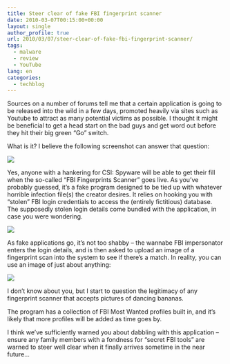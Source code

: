 ```yaml
---
title: Steer clear of fake FBI fingerprint scanner
date: 2010-03-07T00:15:00+00:00
layout: single
author_profile: true
url: 2010/03/07/steer-clear-of-fake-fbi-fingerprint-scanner/
tags:
  - malware
  - review
  - YouTube
lang: en
categories: 
  - techblog
---
```

Sources on a number of forums tell me that a certain application is going to be released into the wild in a few days, promoted heavily via sites such as Youtube to attract as many potential victims as possible. I thought it might be beneficial to get a head start on the bad guys and get word out before they hit their big green “Go” switch.

What is it? I believe the following screenshot can answer that question:

[![](http://3.bp.blogspot.com/_vaUVXcmC3OI/S5LohNGuHjI/AAAAAAAABNM/7p8_XihYmJs/s640/fbscan1.jpg)](http://3.bp.blogspot.com/_vaUVXcmC3OI/S5LohNGuHjI/AAAAAAAABNM/7p8_XihYmJs/s1600-h/fbscan1.jpg)

Yes, anyone with a hankering for CSI: Spyware will be able to get their fill when the so-called “FBI Fingerprints Scanner” goes live. As you’ve probably guessed, it’s a fake program designed to be tied up with whatever horrible infection file(s) the creator desires. It relies on hooking you with “stolen” FBI login credentials to access the (entirely fictitious) database. The supposedly stolen login details come bundled with the application, in case you were wondering.

[![](http://3.bp.blogspot.com/_vaUVXcmC3OI/S5LoiwBXEtI/AAAAAAAABNU/hkhp-EAF3ww/s400/fbscan2.jpg)](http://3.bp.blogspot.com/_vaUVXcmC3OI/S5LoiwBXEtI/AAAAAAAABNU/hkhp-EAF3ww/s1600-h/fbscan2.jpg)

As fake applications go, it’s not too shabby – the wannabe FBI impersonator enters the login details, and is then asked to upload an image of a fingerprint scan into the system to see if there’s a match. In reality, you can use an image of just about anything:

[![](http://3.bp.blogspot.com/_vaUVXcmC3OI/S5LokjEEInI/AAAAAAAABNc/kO29Hy-2dAM/s400/fbscan3.jpg)](http://3.bp.blogspot.com/_vaUVXcmC3OI/S5LokjEEInI/AAAAAAAABNc/kO29Hy-2dAM/s1600-h/fbscan3.jpg)

I don’t know about you, but I start to question the legitimacy of any fingerprint scanner that accepts pictures of dancing bananas.

The program has a collection of FBI Most Wanted profiles built in, and it’s likely that more profiles will be added as time goes by.

I think we’ve sufficiently warned you about dabbling with this application – ensure any family members with a fondness for “secret FBI tools” are warned to steer well clear when it finally arrives sometime in the near future…